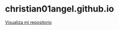# christian01angel.github.io

<a href="https://christian01angel.github.io/">Visualiza mi repositorio</a>
